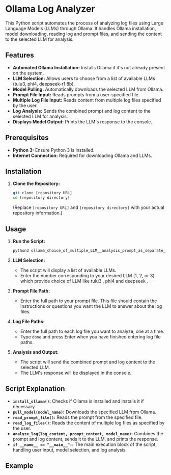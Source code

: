 # Ollama Log Analyzer

This Python script automates the process of analyzing log files using Large Language Models (LLMs) through Ollama. It handles Ollama installation, model downloading, reading log and prompt files, and sending the content to the selected LLM for analysis.

## Features

* **Automated Ollama Installation:** Installs Ollama if it's not already present on the system.
* **LLM Selection:** Allows users to choose from a list of available LLMs (tulu3, phi4, deepseek-r1:8b).
* **Model Pulling:** Automatically downloads the selected LLM from Ollama.
* **Prompt File Input:** Reads prompts from a user-specified file.
* **Multiple Log File Input:** Reads content from multiple log files specified by the user.
* **Log Analysis:** Sends the combined prompt and log content to the selected LLM for analysis.
* **Displays Model Output:** Prints the LLM's response to the console.

## Prerequisites

* **Python 3:** Ensure Python 3 is installed.
* **Internet Connection:** Required for downloading Ollama and LLMs.

## Installation

1.  **Clone the Repository:**
    ```bash
    git clone [repository URL]
    cd [repository directory]
    ```
    (Replace `[repository URL]` and `[repository directory]` with your actual repository information.)

## Usage

1.  **Run the Script:**
    ```bash
    python3 ollama_choice_of_multiple_LLM__analysis_prompt_as_separate_file_multiple_logs_anaylysis.py
    ```

2.  **LLM Selection:**
    * The script will display a list of available LLMs.
    * Enter the number corresponding to your desired LLM (1, 2, or 3) which provide choice of LLM like tulu3 , phi4 and deepseek .

3.  **Prompt File Path:**
    * Enter the full path to your prompt file. This file should contain the instructions or questions you want the LLM to answer about the log files.

4.  **Log File Paths:**
    * Enter the full path to each log file you want to analyze, one at a time.
    * Type `done` and press Enter when you have finished entering log file paths.

5.  **Analysis and Output:**
    * The script will send the combined prompt and log content to the selected LLM.
    * The LLM's response will be displayed in the console.

## Script Explanation

* **`install_ollama()`:** Checks if Ollama is installed and installs it if necessary.
* **`pull_model(model_name)`:** Downloads the specified LLM from Ollama.
* **`read_prompt_file()`:** Reads the prompt from the specified file.
* **`read_log_files()`:** Reads the content of multiple log files as specified by the user.
* **`analyze_log(log_content, prompt_content, model_name)`:** Combines the prompt and log content, sends it to the LLM, and prints the response.
* **`if __name__ == "__main__":`:** The main execution block of the script, handling user input, model selection, and log analysis.

## Example
